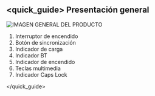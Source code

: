 ## <quick_guide> Presentación general

![IMAGEN GENERAL DEL PRODUCTO](http://static.energysistem.com/images/manuals/42180/543cdb3e42907.jpg)

1. Interruptor de encendido
2. Botón de sincronización
3. Indicador de carga
4. Indicador BT
5. Indicador de encendido
6. Teclas multimedia
7. Indicador Caps Lock

</quick_guide>
